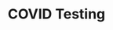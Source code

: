 ---
# Feel free to add content and custom Front Matter to this file.
# To modify the layout, see https://jekyllrb.com/docs/themes/#overriding-theme-defaults
# (height-34)px

layout: covidtesting
permalink: covidtesting/
title: COVID Testing
data-title: "COVID Testing Services"

---